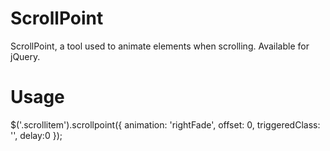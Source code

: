 # ScrollPoint
ScrollPoint, a tool used to animate elements when scrolling. Available for jQuery.

# Usage
$('.scrollitem').scrollpoint({
    animation: 'rightFade',
    offset: 0,
    triggeredClass: '',
    delay:0
});